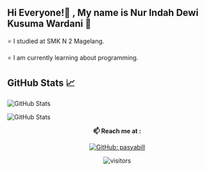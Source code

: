 ## Hi Everyone!👋 , My name is Nur Indah Dewi Kusuma Wardani 🌸
⭐ I studied at SMK N 2 Magelang.

⭐ I am currently learning about programming.



## GitHub Stats 📈
![GitHub Stats](https://github-readme-stats.vercel.app/api/top-langs/?indahdewi91=pasyabill&layout=compact&theme=radical)

![GitHub Stats](https://github-readme-stats.vercel.app/api?username=indahdewi91&show_icons=true&theme=radical)



<div align="center">
  
**📫 Reach me at :**<br>


[![GitHub: pasyabill](https://img.shields.io/github/followers/pasyabill?label=indahdewi91&style=social)](https://github.com/indahdewi91)

![visitors](https://visitor-badge.glitch.me/badge?page_id=indahdewi91.visitor-badge)

</div>  
